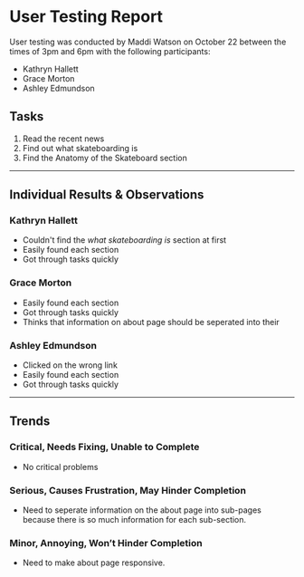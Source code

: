 # User Testing Report

User testing was conducted by Maddi Watson on October 22 between the times of 3pm and 6pm with the following participants:

- Kathryn Hallett
- Grace Morton
- Ashley Edmundson

## Tasks

1. Read the recent news
2. Find out what skateboarding is
3. Find the Anatomy of the Skateboard section

---

## Individual Results & Observations

### Kathryn Hallett

- Couldn't find the *what skateboarding is* section at first
- Easily found each section
- Got through tasks quickly

### Grace Morton

- Easily found each section
- Got through tasks quickly
- Thinks that information on about page should be seperated into their

### Ashley Edmundson

- Clicked on the wrong link
- Easily found each section
- Got through tasks quickly

---

## Trends

### Critical, Needs Fixing, Unable to Complete

- No critical problems

### Serious, Causes Frustration, May Hinder Completion

- Need to seperate information on the about page into sub-pages because there is so much information for each sub-section.

### Minor, Annoying, Won’t Hinder Completion

- Need to make about page responsive.